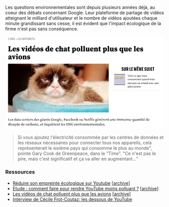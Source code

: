 Les questions environnementales sont depuis plusieurs années déjà, au coeur des débats concernant Google. Leur plateforme de partage de vidéos atteignant le milliard d'utilisateur et le nombre de vidéos ajoutées chaque minute grandissant sans cesse, il est évident que l'impact écologique de la firme n'est pas sans conséquence.

![screenshot](../assets/screenshot_13.png)

>Si vous ajoutez l'électricité consommée par les centres de données et les réseaux nécessaires pour connecter tous nos appareils, cela représenterait le sixième pays qui consomme le plus au monde", pointe Gary Cook de Greenpeace, dans le "Time". "Ce n'est pas le pire, mais c'est significatif et ça va aller en augmentant..."

### Ressources

-   [Réduire son empreinte écologique sur Youtube][1] \[[archive][1_archive]]
-   [Etude : comment faire pour rendre YouTube moins polluant ?][2] \[[archive][2_archive]]
-   [Les vidéos de chat polluent plus que les avions][3] \[[archive][3_archive]]
-   [Interview de Cécile Frot-Coutaz: les dessous de YouTube][4]

[1]: https://www.francemusique.fr/emissions/musique-connectee/reduire-son-empreinte-ecologique-sur-youtube-72015

[1_archive]: https://web.archive.org/web/20190516112326/https://www.francemusique.fr/emissions/musique-connectee/reduire-son-empreinte-ecologique-sur-youtube-72015

[2]: https://www.ladn.eu/adn-business/news-business/actualites-media/etude-reduire-empreinte-carbone-youtube/

[2_archive]: https://web.archive.org/web/20200418140547/https://www.ladn.eu/adn-business/news-business/actualites-media/etude-reduire-empreinte-carbone-youtube/

[3]: https://www.nouvelobs.com/les-internets/20150930.OBS6808/les-videos-de-chat-polluent-plus-que-les-avions.html

[3_archive]: https://web.archive.org/web/20190902231138/https://www.nouvelobs.com/les-internets/20150930.OBS6808/les-videos-de-chat-polluent-plus-que-les-avions.html

[4]: https://www.youtube.com/watch?v=M3QwH6h9lTc

